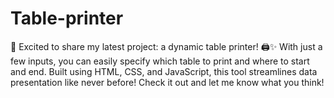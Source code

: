 # Table-printer

🚀 Excited to share my latest project: a dynamic table printer! 🖨️✨ With just a few inputs, you can easily specify which table to print and where to start and end. Built using HTML, CSS, and JavaScript, this tool streamlines data presentation like never before! Check it out and let me know what you think!
